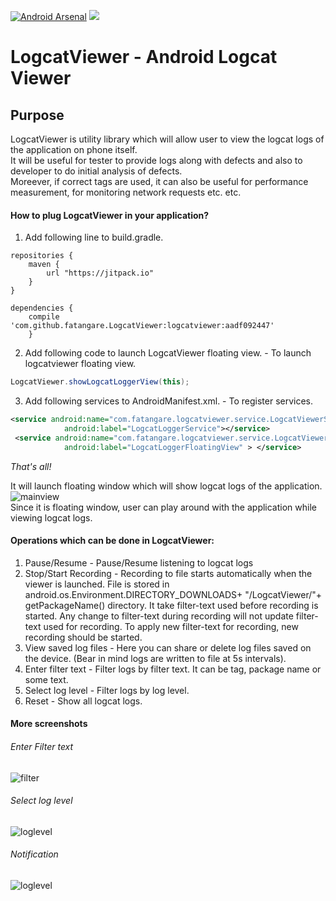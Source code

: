 [![Android Arsenal](https://img.shields.io/badge/Android%20Arsenal-LogcatViewer-green.svg?style=true)](https://android-arsenal.com/details/1/3463)  [![](https://jitpack.io/v/fatangare/LogcatViewer.svg)](https://jitpack.io/#fatangare/LogcatViewer)

# LogcatViewer - Android Logcat Viewer

## Purpose
LogcatViewer is utility library which will allow user to view the logcat logs of the application on phone itself.   
It will be useful for tester to provide logs along with defects and also to developer to do initial analysis of defects.  
Moreever, if correct tags are used, it can also be useful for performance measurement, for monitoring network requests etc. etc.  

#### How to plug LogcatViewer in your application?

1. Add following line to build.gradle.
```
repositories {
    maven {     
        url "https://jitpack.io"    
    }    
}  

dependencies { 
    compile 'com.github.fatangare.LogcatViewer:logcatviewer:aadf092447'
    }
```
2. Add following code to launch LogcatViewer floating view. - To launch logcatviewer floating view.
```java
LogcatViewer.showLogcatLoggerView(this);
```
3. Add following services to AndroidManifest.xml. - To register services.
```xml
<service android:name="com.fatangare.logcatviewer.service.LogcatViewerService"
            android:label="LogcatLoggerService"></service>
 <service android:name="com.fatangare.logcatviewer.service.LogcatViewerFloatingView"
            android:label="LogcatLoggerFloatingView" > </service>
 ```

*That's all!*  
  
It will launch floating window which will show logcat logs of the application.   
![mainview](https://github.com/fatangare/LogcatViewer/blob/master/Images/mainview.png)  
Since it is floating window, user can play around with the application while viewing logcat logs.  

#### Operations which can be done in LogcatViewer:
1. Pause/Resume - Pause/Resume listening to logcat logs
2. Stop/Start Recording - Recording to file starts automatically when the viewer is launched. File is stored in android.os.Environment.DIRECTORY_DOWNLOADS+ "/LogcatViewer/"+ getPackageName() directory.
It take filter-text used before recording is started. Any change to filter-text during recording will not update filter-text used for recording.
To apply new filter-text for recording, new recording should be started.
3. View saved log files - Here you can share or delete log files saved on the device. (Bear in mind logs are written to file at 5s intervals).
4. Enter filter text - Filter logs by filter text. It can be tag, package name or some text.
5. Select log level - Filter logs by log level.
6. Reset - Show all logcat logs.      

#### More screenshots
###### Enter Filter text       
![filter](https://github.com/smithaaron/LogcatViewer/blob/master/Images/filter.png)   
###### Select log level
![loglevel](https://github.com/fatangare/LogcatViewer/blob/master/Images/loglevel.png)  
###### Notification
![loglevel](https://github.com/fatangare/LogcatViewer/blob/master/Images/notification.png)    
